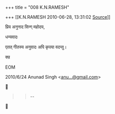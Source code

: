 +++
title = "008 K.N.RAMESH"

+++
[[K.N.RAMESH	2010-06-28, 13:31:02 [Source](https://groups.google.com/g/samskrita/c/6fifjYetGLI)]]



प्रिय अनुनाद सिन्ग् महोदय,

धन्यवादः

एतत् गीतस्य अनुवादः अपि कृपया वदन्तु।

क्न्र

EOM  
  

2010/6/24 Anunad Singh \<[anu...@gmail.com]()\>  



> 
> > 
> > 
> > 
> > --  
> > 
> > 



